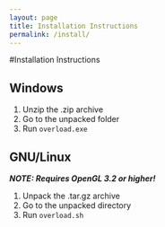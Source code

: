 ```yaml
---
layout: page
title: Installation Instructions
permalink: /install/
---
```


#Installation Instructions

## <a name="windows"></a> Windows

1. Unzip the .zip archive
2. Go to the unpacked folder
3. Run ``overload.exe``


## <a name="linux"></a> GNU/Linux

***NOTE: Requires OpenGL 3.2 or higher!***

1. Unpack the .tar.gz archive
2. Go to the unpacked directory
3. Run ``overload.sh``
